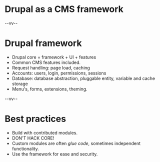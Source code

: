 # Drupal as a CMS framework

--vv--

# Drupal framework
- Drupal core = framework + UI + features
- Common CMS features included.
- Request handling: page load, caching
- Accounts: users, login, permissions, sessions
- Database: database abstraction, pluggable entity, variable and cache storage
- Menu's, forms, extensions, theming.

--vv--

# Best practices
- Build with contributed modules.
- DON'T HACK CORE!
- Custom modules are often _glue code_, sometimes independent functionality.
- Use the framework for ease and security.
